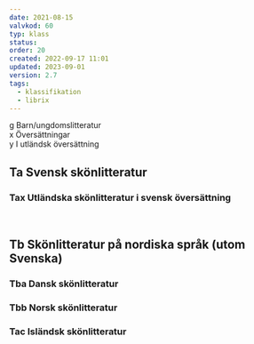 ```yaml
---
date: 2021-08-15
valvkod: 60
typ: klass
status: 
order: 20
created: 2022-09-17 11:01
updated: 2023-09-01
version: 2.7
tags:
  - klassifikation
  - librix
---
```


g Barn/ungdomslitteratur <br>
x Översättningar<br>
y I utländsk översättning<br>

## Ta Svensk skönlitteratur
### Tax Utländska skönlitteratur i svensk översättning

<br>

## Tb Skönlitteratur på nordiska språk (utom Svenska)
### Tba Dansk skönlitteratur
### Tbb Norsk skönlitteratur
### Tac Isländsk skönlitteratur

<br>
